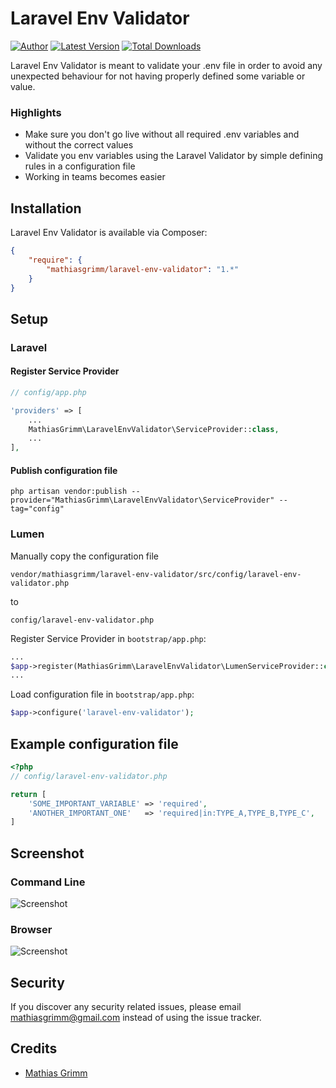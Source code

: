 Laravel Env Validator
======

[![Author](http://img.shields.io/badge/author-@matgrimm-blue.svg?style=flat-square)](https://twitter.com/matgrimm)
[![Latest Version](https://img.shields.io/github/release/mathiasgrimm/laravel-env-validator.svg?style=flat-square)](https://github.com/mathiasgrimm/laravel-env-validator/releases)
[![Total Downloads](https://img.shields.io/packagist/dt/mathiasgrimm/laravel-env-validator.svg?style=flat-square)](https://packagist.org/packages/mathiasgrimm/laravel-env-validator)

Laravel Env Validator is meant to validate your .env file in order to avoid any unexpected behaviour for not having properly defined some variable or value. 

### Highlights

- Make sure you don't go live without all required .env variables and without the correct values
- Validate you env variables using the Laravel Validator by simple defining rules in a configuration file
- Working in teams becomes easier

## Installation

Laravel Env Validator is available via Composer:

```json
{
    "require": {
        "mathiasgrimm/laravel-env-validator": "1.*"
    }
}
```

## Setup

### Laravel

#### Register Service Provider

```php
// config/app.php

'providers' => [
    ...
    MathiasGrimm\LaravelEnvValidator\ServiceProvider::class,
    ...
],
```

#### Publish configuration file

```
php artisan vendor:publish --provider="MathiasGrimm\LaravelEnvValidator\ServiceProvider" --tag="config"
```

### Lumen

Manually copy the configuration file
```
vendor/mathiasgrimm/laravel-env-validator/src/config/laravel-env-validator.php
``` 

to 

```
config/laravel-env-validator.php
``` 

Register Service Provider in `bootstrap/app.php`:

```php
...
$app->register(MathiasGrimm\LaravelEnvValidator\LumenServiceProvider::class);
...
```

Load configuration file in `bootstrap/app.php`:
```php
$app->configure('laravel-env-validator');
```

## Example configuration file
```php
<?php
// config/laravel-env-validator.php

return [
    'SOME_IMPORTANT_VARIABLE' => 'required',
    'ANOTHER_IMPORTANT_ONE'   => 'required|in:TYPE_A,TYPE_B,TYPE_C',
]

```

## Screenshot

### Command Line
![Screenshot](screenshot.png)

### Browser
![Screenshot](screenshot2.png)

## Security

If you discover any security related issues, please email mathiasgrimm@gmail.com instead of using the issue tracker.

## Credits

- [Mathias Grimm](https://github.com/mathiasgrimm)

